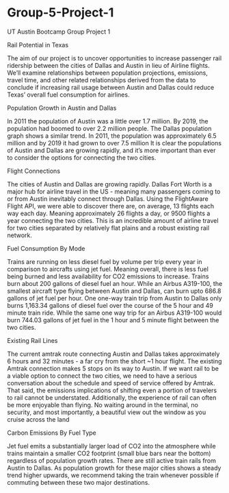 # Group-5-Project-1
UT Austin Bootcamp Group Project 1

Rail Potential in Texas


The aim of our project is to uncover opportunities to increase passenger rail ridership between the cities of Dallas and Austin in lieu of Airline flights. We’ll examine relationships between population projections, emissions, travel time, and other related relationships derived from the data to conclude if increasing rail usage between Austin and Dallas could reduce Texas’ overall fuel consumption for airlines. 

Population Growth in Austin and Dallas

In 2011 the population of Austin was a little over 1.7 million. By 2019, the population had boomed to over 2.2 million people.
The Dallas population graph shows a similar trend. In 2011, the population was approximately 6.5 million and by 2019 it had grown to over 7.5 million
It is clear the populations of Austin and Dallas are growing rapidly, and it’s more important than ever to consider the options for connecting the two cities.

Flight Connections 

The cities of Austin and Dallas are growing rapidly. Dallas Fort Worth is a major hub for airline travel in the US - meaning many passengers coming to or from Austin inevitably connect through Dallas. Using the FlightAware Flight API, we were able to discover there are, on average, 13 flights each way each day. Meaning approximately 26 flights a day, or 9500 flights a year connecting the two cities. This is an incredible amount of airline travel for two cities separated by relatively flat plains and a robust existing rail network.

Fuel Consumption By Mode

Trains are running on less diesel fuel by volume per trip every year in comparison to aircrafts using jet fuel. Meaning overall, there is less fuel being burned and less availability for CO2 emissions to increase. Trains burn about 200 gallons of diesel fuel an hour. While an Airbus A319-100, the smallest aircraft type flying between Austin and Dallas, can burn upto 686.8 gallons of jet fuel per hour. One one-way train trip from Austin to Dallas only burns 1,163.34 gallons of diesel fuel over the course of the 5 hour and 49 minute train ride. While the same one way trip for an Airbus A319-100 would burn 744.03 gallons of jet fuel in the 1 hour and 5 minute flight between the two cities.

Existing Rail Lines

The current amtrak route connecting Austin and Dallas takes approximately 6 hours and 32 minutes - a far cry from the short ~1 hour flight. The existing Amtrak connection makes 5 stops on its way to Austin. If we want rail to be a viable option to connect the two cities, we need to have a serious conversation about the schedule and speed of service offered by Amtrak. That said, the emissions implications of shifting even a portion of travelers to rail cannot be understated. Additionally, the experience of rail can often be more enjoyable than flying. No waiting around in the terminal, no security, and most importantly, a beautiful view out the window as you cruise across the land

Carbon Emissions By Fuel Type

Jet fuel emits a substantially larger load of CO2 into the atmosphere while trains maintain a smaller CO2 footprint (small blue bars near the bottom) regardless of population growth rates. There are still active train rails from Austin to Dallas. As population growth for these major cities shows a steady trend higher upwards, we recommend taking the train whenever possible if commuting between these two major destinations.



